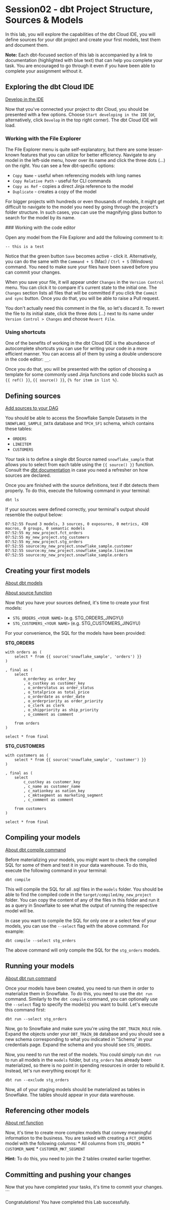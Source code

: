 # Session02 - dbt Project Structure, Sources & Models

In this lab, you will explore the capabilities of the dbt Cloud IDE, you will define sources for your dbt project and create your first models, test them and document them. 

**Note:** Each dbt-focused section of this lab is accompanied by a link to documentation (highlighted with blue text) that can help you complete your task. You are encouraged to go through it even if you have been able to complete your assignment without it.


## Exploring the dbt Cloud IDE
[Develop in the IDE](https://docs.getdbt.com/docs/cloud/dbt-cloud-ide/develop-in-the-cloud)

Now that you've connected your project to dbt Cloud, you should be presented with a few options. Choose `Start developing in the IDE` (or, alternatively, click `Develop` in the top right corner). The dbt Cloud IDE will load.


### Working with the File Explorer

The File Explorer menu is quite self-explanatory, but there are some lesser-known features that you can utilize for better efficiency. Navigate to any model in the left-side menu, hover over its name and click the three dots (...) on the right. You can see a few dbt-specific options:

* `Copy Name` - useful when referencing models with long names 
* `Copy Relative Path` - useful for CLI commands
* `Copy as Ref` - copies a direct Jinja reference to the model
* `Duplicate` - creates a copy of the model

For bigger projects with hundreds or even thousands of models, it might get difficult to navigate to the model you need by going through the project's folder structure. In such cases, you can use the magnifying glass button to search for the model by its name.


### Working with the code editor

Open any model from the File Explorer and add the following comment to it:

```
-- this is a test
```

Notice that the green button `Save` becomes active - click it. Alternatively, you can do the same with the `Command + S` (Mac) / `Ctrl + S` (Windows) command. You need to make sure your files have been saved before you can commit your changes.

When you save your file, it will appear under `Changes` in the `Version Control` menu. You can click it to compare it's current state to the initial one. The `Changes` section lists all files that will be committed if you click the `Commit and sync` button. Once you do that, you will be able to raise a Pull request. 

You don't actually need this comment in the file, so let's discard it. To revert the file to its initial state, click the three dots (...) next to its name under `Version Control > Changes` and choose `Revert File`.


### Using shortcuts

One of the benefits of working in the dbt Cloud IDE is the abundance of autocomplete shortcuts you can use for writing your code in a more efficient manner. You can access all of them by using a double underscore in the code editor: `__`.

Once you do that, you will be presented with the option of choosing a template for some commonly used Jinja functions and code blocks such as `{{ ref() }}`, `{{ source() }}`, `{% for item in list %}`.


## Defining sources

[Add sources to your DAG](https://docs.getdbt.com/docs/build/sources)

You should be able to access the Snowflake Sample Datasets in the `SNOWFLAKE_SAMPLE_DATA` database and `TPCH_SF1` schema, which contains these tables:

* `ORDERS`
* `LINEITEM`
* `CUSTOMERS`

Your task is to define a single dbt Source named `snowflake_sample` that allows you to select from each table using the `{{ source() }}` function. Consult the [dbt documentation](https://docs.getdbt.com/docs/build/sources#declaring-a-source) in case you need a refresher on how sources are declared.

Once you are finished with the source definitions, test if dbt detects them properly. To do this, execute the following command in your terminal:
```
dbt ls
```
If your sources were defined correctly, your terminal's output should resemble the output below:

```
07:52:55 Found 3 models, 3 sources, 0 exposures, 0 metrics, 430 macros, 0 groups, 0 semantic models
07:52:55 my_new_project.fct_orders
07:52:55 my_new_project.stg_customers
07:52:55 my_new_project.stg_orders
07:52:55 source:my_new_project.snowflake_sample.customer
07:52:55 source:my_new_project.snowflake_sample.lineitem
07:52:55 source:my_new_project.snowflake_sample.orders
```

## Creating your first models

[About dbt models](https://docs.getdbt.com/docs/build/models)

[About source function](https://docs.getdbt.com/reference/dbt-jinja-functions/source)

Now that you have your sources defined, it's time to create your first models:

* `STG_ORDERS_<YOUR NAME>` (e.g. STG_ORDERS_JINGYU)
* `STG_CUSTOMERS_<YOUR NAME>` (e.g. STG_CUSTOMERS_JINGYU)

For your convenience, the SQL for the models have been provided:

**STG_ORDERS**
```
with orders as (
    select * from {{ source('snowflake_sample', 'orders') }}
)

, final as (
    select 
        o_orderkey as order_key
        , o_custkey as customer_key
        , o_orderstatus as order_status
        , o_totalprice as total_price
        , o_orderdate as order_date 
        , o_orderpriority as order_priority
        , o_clerk as clerk 
        , o_shippriority as ship_priority
        , o_comment as comment
 
    from orders
)

select * from final
```

**STG_CUSTOMERS**
```
with customers as (
    select * from {{ source('snowflake_sample', 'customer') }}
)

, final as (
    select 
        c_custkey as customer_key 
        , c_name as customer_name
        , c_nationkey as nation_key 
        , c_mktsegment as marketing_segment
        , c_comment as comment 

    from customers 
)

select * from final
```

## Compiling your models

[About dbt compile command](https://docs.getdbt.com/reference/commands/compile)

Before materializing your models, you might want to check the compiled SQL for some of them and test it in your data warehouse. To do this, execute the following command in your terminal:

```
dbt compile
```

This will compile the SQL for all .sql files in the `models` folder. You should be able to find the compiled code in the `target/compiled/my_new_project` folder. You can copy the content of any of the files in this folder and run it as a query in Snowflake to see what the output of running the respective model will be.

In case you want to compile the SQL for only one or a select few of your models, you can use the `--select` flag with the above command. For example:
```
dbt compile --select stg_orders
```

The above command will only compile the SQL for the `stg_orders` models.

## Running your models

[About dbt run command](https://docs.getdbt.com/reference/commands/run)

Once your models have been created, you need to run them in order to materialize them in Snowflake. To do this, you need to use the `dbt run` command. Similarly to the `dbt compile` command, you can optionally use the `--select` flag to specify the model(s) you want to build. Let's execute this command first:

```
dbt run --select stg_orders
```

Now, go to Snowflake and make sure you're using the `DBT_TRAIN_ROLE` role. Expand the objects under your `DBT_TRAIN_DB` database and you should see a new schema corresponding to what you indicated in "Schema" in your credentials page. Expand the schema and you should see `STG_ORDERS`.

Now, you need to run the rest of the models. You could simply run `dbt run` to run all models in the `models` folder, but `stg_orders` has already been materialized, so there is no point in spending resources in order to rebuild it. Instead, let's run everything except for it:

```
dbt run --exclude stg_orders
```

Now, all of your staging models should be materialized as tables in Snowflake. The tables should appear in your data warehouse.

## Referencing other models

[About ref function](https://docs.getdbt.com/reference/dbt-jinja-functions/ref)

Now, it's time to create more complex models that convey meaningful information to the business. You are tasked with creating a `FCT_ORDERS` model with the following columns:
    * All columns from `STG_ORDERS`
    * `CUSTOMER_NAME`
    * `CUSTOMER_MKT_SEGMENT`

**Hint:** To do this, you need to join the 2 tables created earlier together.


## Committing and pushing your changes

Now that you have completed your tasks, it's time to commit your changes.
    ```

Congratulations! You have completed this Lab successfully.
